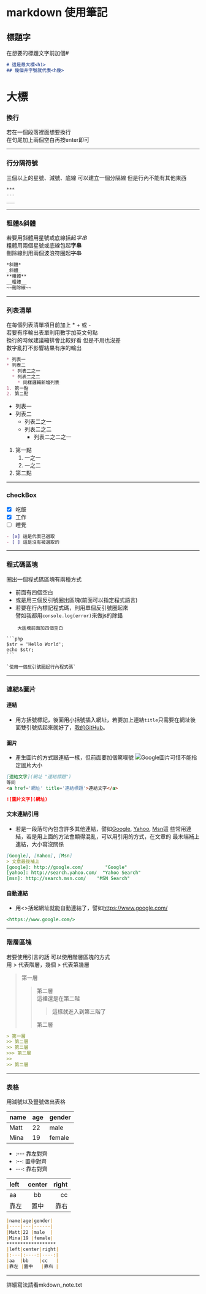 # markdown 使用筆記
## 標題字
在想要的標題文字前加個#
```md
# 這是最大標<h1>
## 幾個井字號就代表<h幾>
```
# 大標
### 換行
若在一個段落裡面想要換行  
在句尾加上兩個空白再按enter即可
___
### 行分隔符號
三個以上的星號、減號、底線 可以建立一個分隔線 但是行內不能有其他東西
```md
***
---
___
```
___
### 粗體&斜體
若要用斜體用星號或底線括起*字串*  
粗體用兩個星號或底線包起**字串**  
刪除線則用兩個波浪符圈起~~字串~~
```md
*斜體*
_斜體_
**粗體**
__粗體__
~~刪除線~~
```
___
### 列表清單
在每個列表清單項目前加上 * + 或 -   
若要有序輸出表單則用數字加英文句點  
換行的時候建議縮排會比較好看 但是不用也沒差  
數字亂打不影響結果有序的輸出
```md
* 列表一
* 列表二
  * 列表二之一
  * 列表二之二
    * 同樣邏輯新增列表
1. 第一點
2. 第二點
```
* 列表一
* 列表二
  * 列表二之一
  * 列表二之二
    * 列表二之二之一
1. 第一點
   1. 一之一
   2. 一之二
2. 第二點
___
### checkBox
- [x] 吃飯
- [x] 工作
- [ ] 睡覺
```md
- [x] 這是代表已選取
- [ ] 這是沒有被選取的
```
___
### 程式碼區塊
圈出一個程式碼區塊有兩種方式  
* 前面有四個空白
* 或是用三個反引號圈出區塊(前面可以指定程式語言)
* 若要在行內標記程式碼，則用單個反引號圈起來  
  譬如我都用`console.log(error)`來做js的除錯
```
    大區塊前面加四個空白
```
    ```php
    $str = 'Hello World';
    echo $str;
    ``` 
```
`使用一個反引號圈起行內程式碼`
```
___
### 連結&圖片
#### 連結  
* 用方括號標記，後面用小括號插入網址，若要加上連結`title`只需要在網址後面雙引號括起來就好了，[我的GitHub](https://github.com/followmytype "漸漸在經營了")。
#### 圖片  
* 產生圖片的方式跟連結一樣，但前面要加個驚嘆號
  ![Google圖片](https://ssl.gstatic.com/images/branding/googleg/2x/googleg_standard_color_64dp.png)可惜不能指定圖片大小
```md
[連結文字](網址 "連結標題")
等同
<a href='網址' title='連結標題'>連結文字</a>

![圖片文字](網址)
```
#### 文末連結引用
* 若是一段落句內包含許多其他連結，譬如[Google], [Yahoo], [Msn]這   些常用連結，若是用上面的方法會顯得混亂，可以用引用的方式，在文章的    最末端補上連結，大小寫沒關係
```md
[Google], [Yahoo], [Msn]
> 文章最後補上
[google]: http://google.com/        "Google"
[yahoo]: http://search.yahoo.com/  "Yahoo Search"
[msn]: http://search.msn.com/    "MSN Search"
```
#### 自動連結
* 用<>括起網址就能自動連結了，譬如<https://www.google.com/>
```md
<https://www.google.com/>
```
___
### 階層區塊
若要使用引言的話 可以使用階層區塊的方式  
用 > 代表階層，幾個 > 代表第幾層
> 第一層
>> 第二層  
>> 這裡還是在第二階
>>> 這樣就進入到第三階了
>> 
>> 第二層
```md
> 第一層
>> 第二層  
>> 第二層
>>> 第三層
>>
>> 第二層
```
___
### 表格
用減號以及豎號做出表格

|name|age|gender|
|----|---|------|
|Matt|22 |male  |
|Mina|19 |female|
* :--- 靠左對齊  
* :--: 置中對齊  
* ---: 靠右對齊

|left|center|right|
|:---|:----:|----:|
|aa  |bb    |cc   |
|靠左 |置中  |靠右  |
```md
|name|age|gender|
|----|---|------|
|Matt|22 |male  |
|Mina|19 |female|
******************
|left|center|right|
|:---|:----:|----:|
|aa  |bb    |cc   |
|靠左 |置中   |靠右 |
```
___
詳細寫法請看mkdown_note.txt  

[google]: http://google.com/        "Google"
[yahoo]: http://search.yahoo.com/  "Yahoo Search"
[msn]: http://search.msn.com/    "MSN Search"